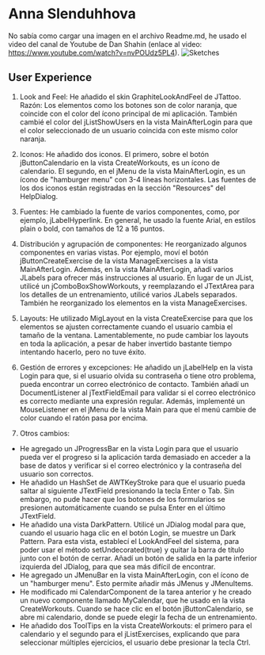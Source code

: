 # Anna Slenduhhova
No sabía como cargar una imagen en el archivo Readme.md, he usado el video del canal de Youtube de Dan Shahin (enlace al video: https://www.youtube.com/watch?v=nvPOUdz5PL4).
![Sketches](https://github.com/user-attachments/assets/a8b658c9-29c1-4759-be78-c602e94ac5a2)


## User Experience

1. Look and Feel: He añadido el skin GraphiteLookAndFeel de JTattoo. Razón: Los elementos como los botones son de color naranja, que coincide con el color del ícono principal de mi aplicación. También cambié el color del jListShowUsers en la vista MainAfterLogin para que el color seleccionado de un usuario coincida con este mismo color naranja.

2. Iconos: He añadido dos iconos. El primero, sobre el botón jButtonCalendario en la vista CreateWorkouts, es un ícono de calendario. El segundo, en el jMenu de la vista MainAfterLogin, es un ícono de "hamburger menu" con 3-4 líneas horizontales. Las fuentes de los dos iconos están registradas en la sección "Resources" del HelpDialog.

3. Fuentes: He cambiado la fuente de varios componentes, como, por ejemplo, jLabelHyperlink. En general, he usado la fuente Arial, en estilos plain o bold, con tamaños de 12 a 16 puntos.

4. Distribución y agrupación de componentes: He reorganizado algunos componentes en varias vistas. Por ejemplo, moví el botón jButtonCreateExercise de la vista ManageExercises a la vista MainAfterLogin. Además, en la vista MainAfterLogin, añadí varios JLabels para ofrecer más instrucciones al usuario. En lugar de un JList, utilicé un jComboBoxShowWorkouts, y reemplazando el JTextArea para los detalles de un entrenamiento, utilicé varios JLabels separados. También he reorganizado los elementos en la vista ManageExercises.

5. Layouts: He utilizado MigLayout en la vista CreateExercise para que los elementos se ajusten correctamente cuando el usuario cambia el tamaño de la ventana. Lamentablemente, no pude cambiar los layouts en toda la aplicación, a pesar de haber invertido bastante tiempo intentando hacerlo, pero no tuve éxito.

6. Gestión de errores y excepciones: He añadido un jLabelHelp en la vista Login para que, si el usuario olvida su contraseña o tiene otro problema, pueda encontrar un correo electrónico de contacto. También añadí un DocumentListener al jTextFieldEmail para validar si el correo electrónico es correcto mediante una expresión regular. Además, implementé un MouseListener en el jMenu de la vista Main para que el menú cambie de color cuando el ratón pasa por encima.

7. Otros cambios:

- He agregado un JProgressBar en la vista Login para que el usuario pueda ver el progreso si la aplicación tarda demasiado en acceder a la base de datos y verificar si el correo electrónico y la contraseña del usuario son correctos.
- He añadido un HashSet de AWTKeyStroke para que el usuario pueda saltar al siguiente JTextField presionando la tecla Enter o Tab. Sin embargo, no pude hacer que los botones de los formularios se presionen automáticamente cuando se pulsa Enter en el último JTextField.
- He añadido una vista DarkPattern. Utilicé un JDialog modal para que, cuando el usuario haga clic en el botón Login, se muestre un Dark Pattern. Para esta vista, establecí el LookAndFeel del sistema, para poder usar el método setUndecorated(true) y quitar la barra de título junto con el botón de cerrar. Añadí un botón de salida en la parte inferior izquierda del JDialog, para que sea más difícil de encontrar.
- He agregado un JMenuBar en la vista MainAfterLogin, con el ícono de un "hamburger menu". Esto permite añadir más JMenus y JMenuItems.
- He modificado mi CalendarComponent de la tarea anterior y he creado un nuevo componente llamado MyCalendar, que he usado en la vista CreateWorkouts. Cuando se hace clic en el botón jButtonCalendario, se abre mi calendario, donde se puede elegir la fecha de un entrenamiento.
- He añadido dos ToolTips en la vista CreateWorkouts: el primero para el calendario y el segundo para el jListExercises, explicando que para seleccionar múltiples ejercicios, el usuario debe presionar la tecla Ctrl.
